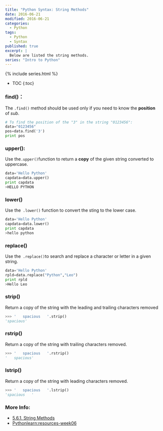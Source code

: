 ```yaml
---
title: "Python Syntax: String Methods"
date: 2016-06-21
modified: 2016-06-21
categories:
  - Python
tags:
  - Python
  - Syntax
published: true
excerpt: |
  Below are listed the string methods.  
series: "Intro to Python"	
---
```

{% include series.html %}

* TOC
{:toc}

### find()： 

The `.find()` method should be used only if you need to know the **position** of *sub*.

```python
# To find the position of the "3" in the string "0123456":  
data="0123456"        
pos=data.find('3')        
print pos         
```
### upper():

Use the` .upper() `function to return a **copy** of the given string  converted to uppercase. 

```python
data='Hello Python'
capdata=data.upper()
print capdata
>HELLO PYTHON
```

### lower()

Use the` .lower()` function to convert the sting to the lower case.

```python
data='Hello Python'
capdata=data.lower()
print capdata
>hello python
```

### replace()

Use the` .replace()`to search and replace a character or letter in a given string.

```python
data='Hello Python'
rpld=data.replace("Python","Leo")
print rpld
>Hello Leo
```

### strip()

Return a copy of the string with the leading and trailing characters removed

```python
>>> '   spacious   '.strip()
'spacious'
```

### rstrip()

Return a copy of the string with trailing characters removed.

```python
>>> '   spacious   '.rstrip()
'   spacious'
```

### lstrip()

Return a copy of the string with leading characters removed. 

```python
>>> '   spacious   '.lstrip()
'spacious   '
```

### More Info:

* [5.6.1. String Methods](https://docs.python.org/release/2.7.10/library/stdtypes.html#string-methods)
* [Pythonlearn:resources-week06](https://share.coursera.org/wiki/index.php/Pythonlearn:resources-week06)

